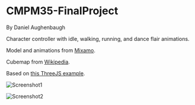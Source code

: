 # CMPM35-FinalProject

By Daniel Aughenbaugh

Character controller with idle, walking, running, and dance flair animations.

Model and animations from [Mixamo](https://www.mixamo.com/#/).

Cubemap from [Wikipedia](https://en.wikipedia.org/wiki/Cube_mapping#/media/File:Panorama_cube_map.png).

Based on [this ThreeJS example](https://github.com/mrdoob/three.js/blob/master/examples/webgl_loader_md2_control.html).

![Screenshot1](https://user-images.githubusercontent.com/69946060/102160089-a196ba80-3e39-11eb-95dc-0ec5cea755dc.png)

![Screenshot2](https://user-images.githubusercontent.com/69946060/102160156-bd9a5c00-3e39-11eb-824a-94d6a82bb6d7.png)
